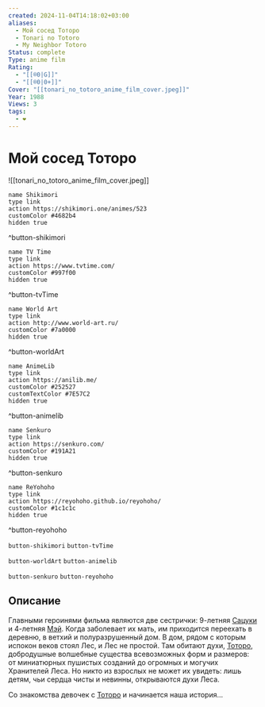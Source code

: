```yaml
---
created: 2024-11-04T14:18:02+03:00
aliases:
  - Мой сосед Тоторо
  - Tonari no Totoro
  - My Neighbor Totoro
Status: complete
Type: anime film
Rating:
  - "[[®️0|G]]"
  - "[[®️0|0+]]"
Cover: "[[tonari_no_totoro_anime_film_cover.jpeg]]"
Year: 1988
Views: 3
tags:
  - ❤
---
```


# Мой сосед Тоторо

![[tonari_no_totoro_anime_film_cover.jpeg]]

```button
name Shikimori
type link
action https://shikimori.one/animes/523
customColor #4682b4
hidden true
```
^button-shikimori

```button
name TV Time
type link
action https://www.tvtime.com/
customColor #997f00
hidden true
```
^button-tvTime

```button
name World Art
type link
action http://www.world-art.ru/
customColor #7a0000
hidden true
```
^button-worldArt

```button
name AnimeLib
type link
action https://anilib.me/
customColor #252527
customTextColor #7E57C2
hidden true
```
^button-animelib

```button
name Senkuro
type link
action https://senkuro.com/
customColor #191A21
hidden true
```
^button-senkuro

```button
name ReYohoho
type link
action https://reyohoho.github.io/reyohoho/
customColor #1c1c1c
hidden true
```
^button-reyohoho

`button-shikimori` `button-tvTime`

`button-worldArt` `button-animelib`

`button-senkuro` `button-reyohoho`

## Описание

Главными героинями фильма являются две сестрички: 9-летняя [Сацуки](https://shikimori.one/characters/267-satsuki-kusakabe) и 4-летняя [Мэй](https://shikimori.one/characters/268-mei-kusakabe). Когда заболевает их мать, им приходится переехать в деревню, в ветхий и полуразрушенный дом. В дом, рядом с которым испокон веков стоял Лес, и Лес не простой. Там обитают духи, [Тоторо](https://shikimori.one/characters/269-totoro), добродушные волшебные существа всевозможных форм и размеров: от миниатюрных пушистых созданий до огромных и могучих Хранителей Леса. Но никто из взрослых не может их увидеть: лишь детям, чьи сердца чисты и невинны, открываются духи Леса.

Со знакомства девочек с [Тоторо](https://shikimori.one/characters/269-totoro) и начинается наша история...
